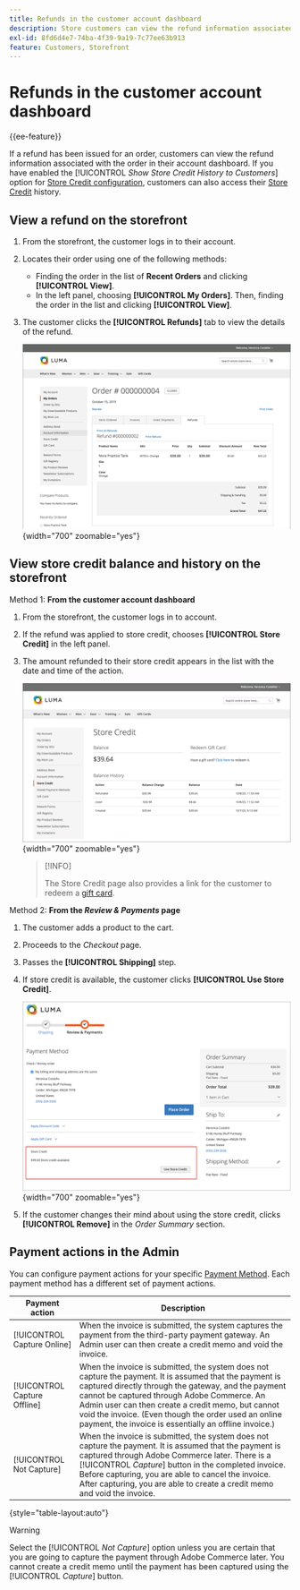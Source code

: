```yaml
---
title: Refunds in the customer account dashboard
description: Store customers can view the refund information associated with the order in their account dashboard.
exl-id: 8fd6d4e7-74ba-4f39-9a19-7c77ee63b913
feature: Customers, Storefront
---
```

# Refunds in the customer account dashboard

{{ee-feature}}

If a refund has been issued for an order, customers can view the refund information associated with the order in their account dashboard. If you have enabled the [!UICONTROL _Show Store Credit History to Customers_] option for [Store Credit configuration](../customers/credit-configure.md), customers can also access their [Store Credit](../customers/store-credit.md) history.

## View a refund on the storefront

1. From the storefront, the customer logs in to their account.

1. Locates their order using one of the following methods:

   * Finding the order in the list of **Recent Orders** and clicking **[!UICONTROL View]**.
   * In the left panel, choosing **[!UICONTROL My Orders]**. Then, finding the order in the list and clicking **[!UICONTROL View]**.

1. The customer clicks the **[!UICONTROL Refunds]** tab to view the details of the refund.

   ![Refund detail on the storefront](assets/customer-account-order-refunds.png){width="700" zoomable="yes"}

## View store credit balance and history on the storefront

Method 1: **From the customer account dashboard**

1. From the storefront, the customer logs in to account.

1. If the refund was applied to store credit, chooses **[!UICONTROL Store Credit]** in the left panel.

1. The amount refunded to their store credit appears in the list with the date and time of the action.

   ![Amount refunded to store credit](assets/customer-account-store-credit.png){width="700" zoomable="yes"}

   >[!INFO]
   >
   >The Store Credit page also provides a link for the customer to redeem a [gift card](../stores-purchase/product-gift-card-workflow.md#check-status-and-balance-of-the-gift-card).

Method 2: **From the _Review & Payments_ page**

1. The customer adds a product to the cart.

2. Proceeds to the _Checkout_ page.

3. Passes the **[!UICONTROL Shipping]** step.

4. If store credit is available, the customer clicks **[!UICONTROL Use Store Credit]**.

   ![Store Credit from Review & Payments page](assets/customer-account-order-refund-from-checkout.png){width="700" zoomable="yes"}

5. If the customer changes their mind about using the store credit, clicks **[!UICONTROL Remove]** in the _Order Summary_ section.

## Payment actions in the Admin

You can configure payment actions for your specific [Payment Method](../configuration-reference/sales/payment-methods.md). Each payment method has a different set of payment actions.

|Payment action |Description|
|--- |---|
| [!UICONTROL Capture Online] | When the invoice is submitted, the system captures the payment from the third-party payment gateway. An Admin user can then create a credit memo and void the invoice. |
| [!UICONTROL Capture Offline] | When the invoice is submitted, the system does not capture the payment. It is assumed that the payment is captured directly through the gateway, and the payment cannot be captured through Adobe Commerce. An Admin user can then create a credit memo, but cannot void the invoice. (Even though the order used an online payment, the invoice is essentially an offline invoice.) |
| [!UICONTROL Not Capture] | When the invoice is submitted, the system does not capture the payment. It is assumed that the payment is captured through Adobe Commerce later. There is a [!UICONTROL _Capture_] button in the completed invoice. Before capturing, you are able to cancel the invoice. After capturing, you are able to create a credit memo and void the invoice. |

{style="table-layout:auto"}

>[!WARNING]
>
>Select the [!UICONTROL _Not Capture_] option unless you are certain that you are going to capture the payment through Adobe Commerce later. You cannot create a credit memo until the payment has been captured using the [!UICONTROL _Capture_] button.
